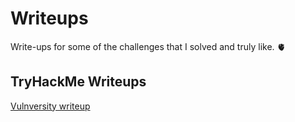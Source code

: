 # Writeups
Write-ups for some of the challenges that I solved and truly like. 🫀

## TryHackMe Writeups

[Vulnversity writeup](Vulnversity%20writeup.md)
